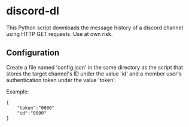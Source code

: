 discord-dl
==========
This Python script downloads the message history of a discord channel using HTTP GET requests. Use at own risk.

Configuration
-------------
Create a file named 'config.json' in the same directory as the script that stores the target channel's ID under the value 'id' and a member user's authentication token under the value 'token'.

Example:

	{
		"token":"0000"
		"id":"0000"
	}
